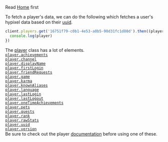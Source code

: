 Read [Home](index.html) first

To fetch a player's data, we can do the following which fetches a user's hypixel data based on their [uuid](uuid).
```js
client.players.get('16751f79-c0b1-4e53-a0b5-90d31fc1d80d').then((player) => {
  console.log(player)
})
```

The [player](Player) class has a lot of elements.
<br>[`player.achievements`](Player.html#achievements)
<br>[`player.channel`](Player.html#channel)
<br>[`player.displayName`](Player.html#displayName)
<br>[`player.firstLogin`](Player.html#firstLogin)
<br>[`player.friendRequests`](Player.html#friendRequests)
<br>[`player.game`](Player.html#game)
<br>[`player.karma`](Player.html#karma)
<br>[`player.knownAliases`](Player.html#knownAliases)
<br>[`player.language`](Player.html#language)
<br>[`player.lastLogin`](Player.html#lastLogin)
<br>[`player.lastLogout`](Player.html#lastLogout)
<br>[`player.oneTimeAchievements`](Player.html#oneTimeAchievments)
<br>[`player.pets`](Player.html#pets)
<br>[`player.quests`](Player.html#quests)
<br>[`player.rank`](Player.html#rank)
<br>[`player.rawStats`](Player.html#rawStats)
<br>[`player.uuid`](Player.html#uuid)
<br>[`player.version`](Player.html#version)
<br>Be sure to check out the player [documentation](Player) before using one of these.
